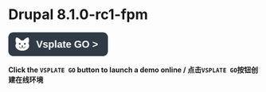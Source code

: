 # Drupal 8.1.0-rc1-fpm

<a href="https://www.vsplate.com/?docker-compose=https://github.com/vsplate/dcenvs/drupal/8.1.0-rc1-fpm"><img alt="VSPLATE GO" src="https://raw.githubusercontent.com/vsplate/images/master/vsgo_btn.png" width="200px"></a>

**Click the `VSPLATE GO` button to launch a demo online / 点击`VSPLATE GO`按钮创建在线环境**